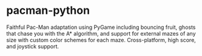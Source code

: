 pacman-python
=============

Faithful Pac-Man adaptation using PyGame including bouncing fruit, 
ghosts that chase you with the A* algorithm, and support for external 
mazes of any size with custom color schemes for each maze. 
Cross-platform, high score, and joystick support.
